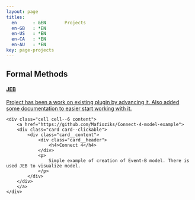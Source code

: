 ```yaml
---
layout: page
titles:
  en      : &EN       Projects
  en-GB   : *EN
  en-US   : *EN
  en-CA   : *EN
  en-AU   : *EN
key: page-projects
---
```


## Formal Methods

<div class="grid">
    <div class="cell cell--6 content">
        <a href="https://github.com/Mafioziks/JEB__Extension">
            <div class="card card--clickable">
                <div class="card__content">
                    <div class="card__header">
                        <h4>JEB</h4>
                    </div>
                    <p>
                        Project has been a work on existing plugin by advancing it.
                        Also added some documentation to easier start working with it.
                    </p>
                </div>
            </div>
        </a>
    </div>

    <div class="cell cell--6 content">
        <a href="https://github.com/Mafioziks/Connect-4-model-example">
        <div class="card card--clickable">
            <div class="card__content">
                <div class="card__header">
                    <h4>Connect 4</h4>
                </div>
                <p>
                    Simple example of creation of Event-B model. There is used JEB to visualize model.
                </p>
            </div>
        </div>
        </a>
    </div>
</div>